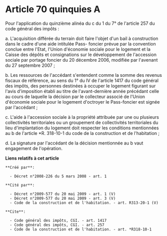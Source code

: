 # Article 70 quinquies A

Pour l'application du quinzième alinéa du c du 1 du 7° de l'article 257 du code général des impôts : 

a. L'acquisition différée du terrain doit faire l'objet d'un bail à construction dans le cadre d'une aide intitulée Pass-
foncier prévue par la convention conclue entre l'Etat, l'Union d'économie sociale pour le logement et la Caisse des dépôts et
consignations sur le développement de l'accession sociale par portage foncier du 20 décembre 2006, modifiée par l'avenant du
27 septembre 2007 ; 

b. Les ressources de l'accédant s'entendent comme la somme des revenus fiscaux de référence, au sens du 1° du IV de l'article
1417 du code général des impôts, des personnes destinées à occuper le logement figurant sur l'avis d'imposition établi au
titre de l'avant-dernière année précédant celle au cours de laquelle la décision par le collecteur associé de l'Union
d'économie sociale pour le logement d'octroyer le Pass-foncier est signée par l'accédant ; 

c. L'aide à l'accession sociale à la propriété attribuée par une ou plusieurs collectivités territoriales ou un groupement de
collectivités territoriales du lieu d'implantation du logement doit respecter les conditions mentionnées au b de l'article
*R. 318-10-1 du code de la construction et de l'habitation ; 

d. La signature par l'accédant de la décision mentionnée au b vaut engagement de l'opération.

**Liens relatifs à cet article**

	**Créé par**:

	  - Décret n°2008-226 du 5 mars 2008 - art. 1

	**Cité par**:

	  - Décret n°2009-577 du 20 mai 2009 - art. 1 (V)
	  - Décret n°2009-577 du 20 mai 2009 - art. 3 (V)
	  - Code de la construction et de l'habitation. - art. R313-20-1 (V)

	**Cite**:

	  - Code général des impôts, CGI. - art. 1417
	  - Code général des impôts, CGI. - art. 257
	  - Code de la construction et de l'habitation. - art. *R318-10-1
